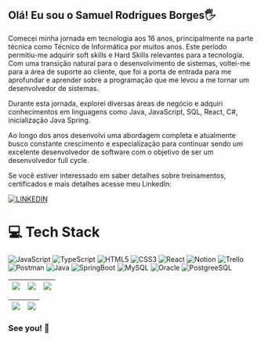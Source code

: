 
## Olá! Eu sou o Samuel Rodrigues Borges🖐

Comecei minha jornada em tecnologia aos 16 anos, principalmente na parte técnica como Técnico de Informática por muitos anos.
Este período permitiu-me adquirir soft skills e Hard Skills relevantes para a tecnologia.
Com uma transição natural para o desenvolvimento de sistemas, voltei-me para a área de suporte ao cliente, que foi a porta de entrada para me aprofundar e aprender sobre a programação que me levou a me tornar um desenvolvedor de sistemas.

Durante esta jornada, explorei diversas áreas de negócio e adquiri conhecimentos em linguagens como
Java, JavaScript, SQL, React, C#, inicialização Java Spring.

Ao longo dos anos desenvolvi uma abordagem completa e atualmente busco constante crescimento e especialização para continuar sendo um excelente desenvolvedor de software com o objetivo de ser um desenvolvedor full cycle.

Se você estiver interessado em saber detalhes sobre treinamentos, certificados e mais detalhes acesse meu LinkedIn:

[![LINKEDIN](https://img.shields.io/badge/LinkedIn-0077B5?style=for-the-badge&logo=linkedin&logoColor=white)](https://www.linkedin.com/in/samuel-rodrigues-borges-585178166/)

# 💻 Tech Stack

![JavaScript](https://img.shields.io/badge/javascript-%23323330.svg?style=for-the-badge&logo=javascript&logoColor=%23F7DF1E) 
![TypeScript](https://img.shields.io/badge/typescript-%23007ACC.svg?style=for-the-badge&logo=typescript&logoColor=white) 
![HTML5](https://img.shields.io/badge/html5-%23E34F26.svg?style=for-the-badge&logo=html5&logoColor=white) 
![CSS3](https://img.shields.io/badge/css3-%231572B6.svg?style=for-the-badge&logo=css3&logoColor=white) 
![React](https://img.shields.io/badge/react-%2320232a.svg?style=for-the-badge&logo=react&logoColor=%2361DAFB) 
![Notion](https://img.shields.io/badge/Notion-%23000000.svg?style=for-the-badge&logo=notion&logoColor=white) 
![Trello](https://img.shields.io/badge/Trello-%23026AA7.svg?style=for-the-badge&logo=Trello&logoColor=white) 
![Postman](https://img.shields.io/badge/Postman-FF6C37?style=for-the-badge&logo=postman&logoColor=white)
![Java](https://img.shields.io/badge/Java-ED8B00?style=for-the-badge&logo=openjdk&logoColor=white)
![SpringBoot](https://img.shields.io/badge/SpringBoot-6DB33F?style=flat-square&logo=Spring&logoColor=white)
![MySQL](https://img.shields.io/badge/MySQL-00000F?style=for-the-badge&logo=mysql&logoColor=white)
![Oracle](https://img.shields.io/badge/Oracle-F80000?style=for-the-badge&logo=Oracle&logoColor=white)
![PostgreeSQL](https://img.shields.io/badge/PostgreSQL-316192?style=for-the-badge&logo=postgresql&logoColor=white)




| ![](http://github-profile-summary-cards.vercel.app/api/cards/stats?username=sammy192&theme=dracula) | ![](http://github-profile-summary-cards.vercel.app/api/cards/repos-per-language?username=sammy192&hide=Html&theme=dracula) | ![](http://github-profile-summary-cards.vercel.app/api/cards/most-commit-language?username=sammy192&theme=dracula) |
| :-: | :-: | :-: |

| ![](http://github-profile-summary-cards.vercel.app/api/cards/profile-details?username=sammy192&theme=dracula) | ![](https://github-readme-streak-stats.herokuapp.com/?user=sammy192&theme=dracula&hide_border=true&date_format=M%20j%5B%2C%20Y%5D&background=1A1B27&stroke=35AFA3&ring=BF91F3&fire=BF91F3&currStreakNum=BF91F3&sideNums=BF91F3&currStreakLabel=BF91F3&sideLabels=BF91F3&dates=35AFA3) |
| :-: | :-: |



### See you! 👋

<!--
**Sammy192/Sammy192** is a ✨ _special_ ✨ repository because its `README.md` (this file) appears on your GitHub profile.

Here are some ideas to get you started:

- 🔭 I’m currently working on ...
- 🌱 I’m currently learning ...
- 👯 I’m looking to collaborate on ...
- 🤔 I’m looking for help with ...
- 💬 Ask me about ...
- 📫 How to reach me: ...
- 😄 Pronouns: ...
- ⚡ Fun fact: ...
-->
